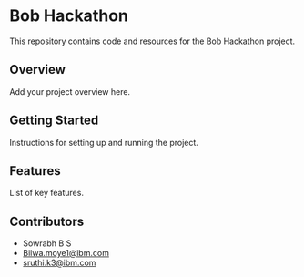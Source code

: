 # Bob Hackathon

This repository contains code and resources for the Bob Hackathon project.

## Overview

Add your project overview here.

## Getting Started

Instructions for setting up and running the project.

## Features

List of key features.

## Contributors

- Sowrabh B S
- Bilwa.moye1@ibm.com
- sruthi.k3@ibm.com
